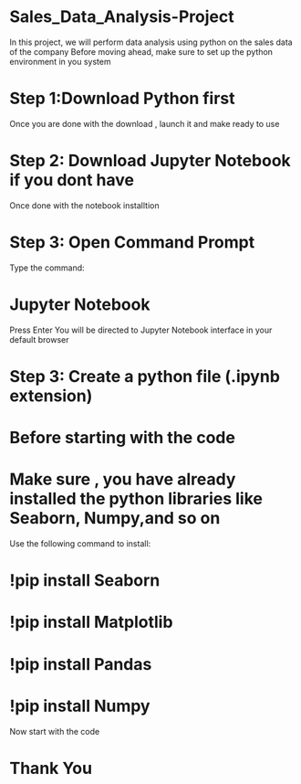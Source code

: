 # Sales_Data_Analysis-Project
In this project, we will perform data analysis using python on the sales data of the company 
Before moving ahead, make sure to set up the python environment in you system 
# Step 1:Download Python first
Once you are done with the download , launch it and make ready to use
# Step 2: Download Jupyter Notebook if you dont have 
Once done with the notebook installtion
# Step 3: Open Command Prompt
Type the command:
# Jupyter Notebook
Press Enter 
You will be directed to Jupyter Notebook interface in your default browser
# Step 3: Create a python file (.ipynb extension)
# Before starting with the code 
# Make sure , you have already installed the python libraries like Seaborn, Numpy,and so on 

Use the following command to install:
# !pip install Seaborn
# !pip install Matplotlib
# !pip install Pandas
# !pip install Numpy

Now start with the code 
# Thank You 


